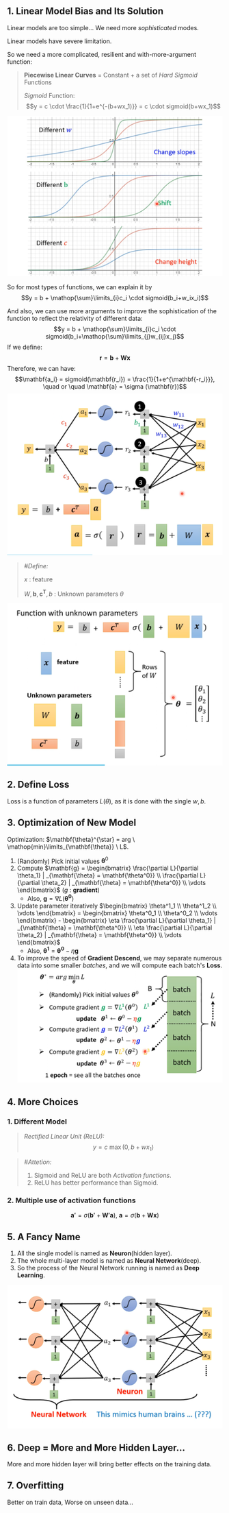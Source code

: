 ## 1. Linear Model Bias and Its Solution

Linear models are too simple... We need more *sophisticated* modes.

Linear models have severe limitation.

So we need a more complicated, resilient and with-more-argument function:

> **Piecewise Linear Curves** = Constant + a set of *Hard Sigmoid* Functions
> 
> *Sigmoid* Function: $$y = c \cdot \frac{1}{1+e^{-(b+wx_1)}} = c \cdot sigmoid(b+wx_1)$$

![Sigmoid](../assets/Sigmoid.png)

So for most types of functions, we can explain it by $$y = b + \mathop{\sum}\limits_{i}c_i \cdot sigmoid(b_i+w_ix_i)$$

And also, we can use more arguments to improve the sophistication of the function to reflect the relativity of different data: $$y = b + \mathop{\sum}\limits_{i}c_i \cdot sigmoid(b_i+\mathop{\sum}\limits_{j}w_{ij}x_j)$$
If we define: $$\mathbf{r} = \mathbf{b} + \mathbf{W} \mathbf{x}$$
Therefore, we can have:$$\mathbf{a_i} = sigmoid(\mathbf{r_i}) = \frac{1}{1+e^{\mathbf{-r_i}}}, \quad or \quad \mathbf{a} = \sigma (\mathbf{r})$$
![Sigmoid2](../assets/Sigmoid2.png)

> *#Define:*
> 
> $x$ : feature
> 
> $W, \mathbf{b}, \mathbf{c^T}, b$ : Unknown parameters $\theta$

![Parameters](../assets/Parameters.png)

## 2. Define Loss

Loss is a function of parameters $L(\theta)$, as it is done with the single $w, b$.

## 3. Optimization of New Model

Optimization: $\mathbf{\theta}^{\star} = arg \ \mathop{min}\limits_{\mathbf{\theta}} \ L$.

1. (Randomly) Pick initial values $\mathbf{\theta}^0$
2. Compute $\mathbf{g} = \begin{bmatrix} \frac{\partial L}{\partial \theta_1} | _{\mathbf{\theta} = \mathbf{\theta^0}} \\ \frac{\partial L}{\partial \theta_2} | _{\mathbf{\theta} = \mathbf{\theta^0}} \\ \vdots \end{bmatrix}$ ($g$ : **gradient**)
	- Also, $\mathbf{g} = \nabla L (\mathbf{\theta^0})$
3. Update parameter iteratively $\begin{bmatrix} \theta^1_1 \\ \theta^1_2 \\ \vdots \end{bmatrix} = \begin{bmatrix} \theta^0_1 \\ \theta^0_2 \\ \vdots \end{bmatrix} - \begin{bmatrix} \eta \frac{\partial L}{\partial \theta_1} | _{\mathbf{\theta} = \mathbf{\theta^0}} \\ \eta \frac{\partial L}{\partial \theta_2} | _{\mathbf{\theta} = \mathbf{\theta^0}} \\ \vdots \end{bmatrix}$
	- Also, $\mathbf{\theta^1} = \mathbf{\theta^0} - \eta \mathbf{g}$
4. To improve the speed of **Gradient Descend**, we may separate numerous data into some smaller *batches*, and we will compute each batch's **Loss**.
	![Batch](../assets/Batch.png)

## 4. More Choices

### 1. Different Model

> *Rectified Linear Unit (ReLU):* $$y=c \ \max{(0,b+wx_1)}$$

> *#Attetion:*
> 1. Sigmoid and ReLU are both *Activation functions*.
> 2. ReLU has better performance than Sigmoid.

### 2. Multiple use of activation functions

$$\mathbf{a'} = \sigma (\mathbf{b'} + \mathbf{W'a}), \ \mathbf{a} = \sigma(\mathbf{b} + \mathbf{Wx})$$

## 5. A Fancy Name

1. All the single model is named as **Neuron**(hidden layer).
2. The whole multi-layer model is named as **Neural Network**(deep).
3. So the process of the Neural Network running is named as **Deep Learning**.

![Neuron](../assets/Neuron.png)

## 6. Deep = More and More Hidden Layer...

More and more hidden layer will bring better effects on the training data.

## 7. Overfitting

Better on train data, Worse on unseen data...